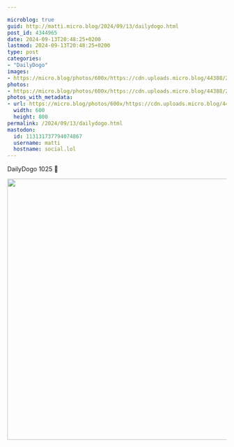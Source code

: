```yaml
---

microblog: true
guid: http://matti.micro.blog/2024/09/13/dailydogo.html
post_id: 4344965
date: 2024-09-13T20:48:25+0200
lastmod: 2024-09-13T20:48:25+0200
type: post
categories:
- "DailyDogo"
images:
- https://micro.blog/photos/600x/https://cdn.uploads.micro.blog/44388/2024/937dd4ba12824f82a97c386f7bc72fc2.jpg
photos:
- https://micro.blog/photos/600x/https://cdn.uploads.micro.blog/44388/2024/937dd4ba12824f82a97c386f7bc72fc2.jpg
photos_with_metadata:
- url: https://micro.blog/photos/600x/https://cdn.uploads.micro.blog/44388/2024/937dd4ba12824f82a97c386f7bc72fc2.jpg
  width: 600
  height: 800
permalink: /2024/09/13/dailydogo.html
mastodon:
  id: 113131737794074867
  username: matti
  hostname: social.lol
---
```

DailyDogo 1025 🐶

<img src="https://micro.blog/photos/600x/https://blog.martin-haehnel.de/uploads/2024/937dd4ba12824f82a97c386f7bc72fc2.jpg" width="600" alt="" />
